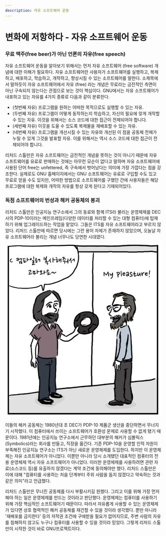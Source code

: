 ```yaml
---
description: 자유 소프트웨어 운동
---
```


# 변화에 저항하다 - 자유 소프트웨어 운동

### 무료 맥주\(free beer\)가 아닌 언론의 자유\(free speech\)

자유 소프트웨어 운동을 알아보기 위해서는 먼저 자유 소프트웨어 \(free software\) 개념에 대한 이해가 필요하다. 자유 소프트웨어란 사용자가 소프트웨어를 실행하고, 복제하고, 배포하고, 학습하고, 개작하고, 향상시킬 수 있는 소프트웨어를 말한다. 소제목에서 말하듯이 자유 소프트웨어에서 자유 \(free\) 라는 개념은 무료라는 금전적인 측면이 아닌 구속되지 않는다는 관점으로 보는 것이 핵심이다. GNU에서는 자유 소프트웨어가 내포하고 있는 자유를 4가지 종류로 다음과 같이 분류한다.

* \(첫번째 자유\) 프로그램을 원하는 어떠한 목적으로도 실행할 수 있는 자유.
* \(두번째 자유\) 프로그램이 어떻게 동작하는지 학습하고, 자신의 필요에 맞게 개작할 수 있는 자유. 이것을 위해서는 소스 코드에 대한 접근이 전제되어야 합니다.
* \(세번째 자유\) 이웃을 도울 수 있도록 복제물을 재배포할 수 있는 자유.
* \(네번째 자유\) 프로그램을 개선시킬 수 있는 자유와 개선된 이 점을 공동체 전체가 누릴 수 있게 그것을 발표할 자유. 이를 위해서는 역시 소스 코드에 대한 접근이 전제되어야 합니다.

리처드 스톨만은 자유 소프트웨어는 금전적인 개념을 뜻하는 것이 아니기 때문에 자유 소프트웨어를 유료로 판매하는 것에는 아무런 모순이 없다고 말하며 자유 소프트웨어에 사용된 단어 free는 unfettered, 즉 구속에서 벗어났다는 의미에 가장 가깝다는 점을 강조한다. 실제로도 GNU 홈페이지에서는 GNU 소프트웨어는 유료로 구입할 수도 있고 무료로 얻을 수도 있지만, 어떠한 방법으로 소프트웨어를 구했던 간에 사용자들은 해당 프로그램에 대한 복제와 개작의 자유를 항상 갖게 된다고 기재되어있다.

### 독점 소프트웨어의 번성과 해커 공동체의 붕괴

리처드 스톨만은 인공지능 연구소에서 그의 동료와 함께 ITS라 불리는 운영체제를 DEC사의 PDP-10이라는 메인프레임\(다양한 데이터를 처리할 수 있는 대형 컴퓨터\)에 탑재하기 위해 업그레이드하는 작업을 맡았다. 그들은 ITS를 자유 소프트웨어라고 부르지 않았다. 리처드 스톨만에 따르면 당시에는 그런 용어 자체가 존재하지 않았으며, 오늘날 자유 소프트웨어라 불리는 개념 너무나도 당연한 시대였다.

![&#xC18C;&#xD504;&#xD2B8;&#xC6E8;&#xC5B4;&#xC758; &#xBCF5;&#xC81C;&#xAC00; &#xC790;&#xC720;&#xB85C;&#xC6E0;&#xB358; &#xD574;&#xCEE4; &#xACF5;&#xB3D9;&#xCCB4;](../.gitbook/assets/undefined.png)

이들의 해커 공동체는 1980년대 초 DEC가 PDP-10 제품군 생산을 중단하면서 무너지기 시작했다. 이 컴퓨터에서 쓰이는 소프트웨어가 호환성 문제로 사용할 수 없게 됐기 때문이다. 1981년에는 인공지능 연구소에서 근무하던 대부분의 해커가 심볼릭스\(Symbolics\)라는 회사를 만들고, 직장을 옮긴다. 기존 PDP-10을 운영할 인적 자원이 부족해진 인공지능 연구소는 ITS가 아닌 새로운 운영체제를 도입한다. 하지만 이 운영체제는 자유 소프트웨어가 아니었다. 이뿐만 아니라 당시 소개됐던 대표적인 컴퓨터의 전용 운영체제 역시 자유 소프트웨어가 아니었다. 이러한 운영체제를 사용하려면 관련 자료\(소스코드 등\)를 유출하지 않겠다는 계약 조건에 동의해야만 했다. 리처드 스톨만은 이에 대해 "컴퓨터를 사용하는 처음 단계부터 주위 사람을 돕지 않겠다고 약속하는 것과 같은 의미"라고 언급했다.

리처드 스톨만은 무너진 공동체를 다시 부활시키길 원했다. 그리고 이를 위해 가장 먼저 해야 하는 일은 운영체제를 만드는 것이라고 판단했다. 운영체제는 컴퓨터를 사용하기 위해 가장 핵심적인 소프트웨어기 때문이다.  따라서 자유롭게 사용할 수 있는 운영체제가 있다면 상호 협력적인 해커 공동체를 재건할 수 있을 것이라 생각했다. 뿐만 아니라 '재배포를 금지한다' 등의 저작권 조건에 구애받을 필요가 없어지므로, 주변 사람의 자유를 침해하지 않고도 누구나 컴퓨터를 사용할 수 있을 것이라 믿었다. 그렇게 리처드 스톨만이 시작한 것이 바로 GNU프로젝트이다.

[  
](http://image.itdonga.com/files/2015/06/04/zzz.jpg)





